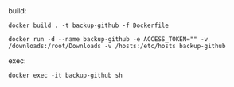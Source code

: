 ## 

build:

```
docker build . -t backup-github -f Dockerfile
```

```
docker run -d --name backup-github -e ACCESS_TOKEN="" -v /downloads:/root/Downloads -v /hosts:/etc/hosts backup-github
```

exec:

```
docker exec -it backup-github sh
```